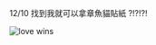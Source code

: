 12/10 找到我就可以拿章魚貓貼紙 ?!?!?!

![love wins](https://cl.ly/3k0s360X2G32/Image%202016-12-07%20at%203.52.23%20PM.jpg)
